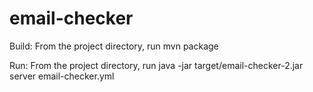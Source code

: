 # email-checker

Build: From the project directory, run mvn package

Run: From the project directory, run java -jar target/email-checker-2.jar server email-checker.yml